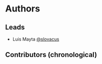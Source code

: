 # Authors

## Leads

- Luis Mayta [\@slovacus](https://github.com/luismayta)

## Contributors (chronological)
